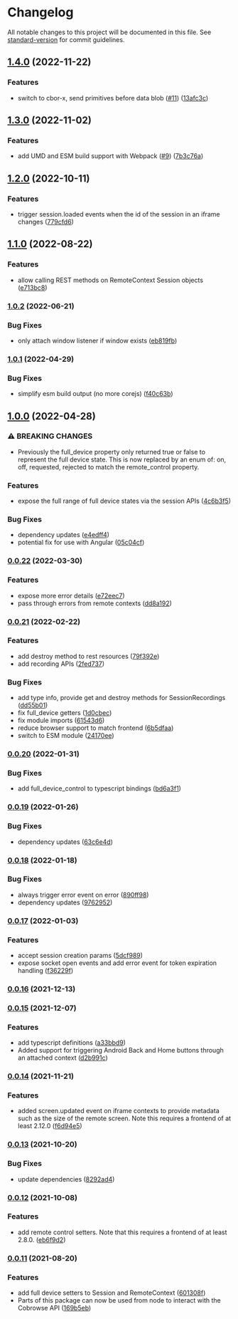 # Changelog

All notable changes to this project will be documented in this file. See [standard-version](https://github.com/conventional-changelog/standard-version) for commit guidelines.

## [1.4.0](https://github.com/cobrowseio/cobrowse-agent-sdk/compare/v1.3.0...v1.4.0) (2022-11-22)


### Features

* switch to cbor-x, send primitives before data blob ([#11](https://github.com/cobrowseio/cobrowse-agent-sdk/issues/11)) ([13afc3c](https://github.com/cobrowseio/cobrowse-agent-sdk/commit/13afc3cdf34a0ec391aa4c84ba100a26f2438f9a))

## [1.3.0](https://github.com/cobrowseio/cobrowse-agent-sdk/compare/v1.2.0...v1.3.0) (2022-11-02)


### Features

* add UMD and ESM build support with Webpack ([#9](https://github.com/cobrowseio/cobrowse-agent-sdk/issues/9)) ([7b3c76a](https://github.com/cobrowseio/cobrowse-agent-sdk/commit/7b3c76a6996be896e013194e49bf798121ba1210))

## [1.2.0](https://github.com/cobrowseio/cobrowse-agent-sdk/compare/v1.1.0...v1.2.0) (2022-10-11)


### Features

* trigger session.loaded events when the id of the session in an iframe changes ([779cfd6](https://github.com/cobrowseio/cobrowse-agent-sdk/commit/779cfd6d1b49c2c963d4d1a1522e0acfcb1cee3c))

## [1.1.0](https://github.com/cobrowseio/cobrowse-agent-sdk/compare/v1.0.2...v1.1.0) (2022-08-22)


### Features

* allow calling REST methods on RemoteContext Session objects ([e713bc8](https://github.com/cobrowseio/cobrowse-agent-sdk/commit/e713bc8ef153e820ce030522047f6cfb80ab06d1))

### [1.0.2](https://github.com/cobrowseio/cobrowse-agent-sdk/compare/v1.0.1...v1.0.2) (2022-06-21)


### Bug Fixes

* only attach window listener if window exists ([eb819fb](https://github.com/cobrowseio/cobrowse-agent-sdk/commit/eb819fb3487c1ff11c4aace76a869c1e4ae1bec3))

### [1.0.1](https://github.com/cobrowseio/cobrowse-agent-sdk/compare/v1.0.0...v1.0.1) (2022-04-29)


### Bug Fixes

* simplify esm build output (no more corejs) ([f40c63b](https://github.com/cobrowseio/cobrowse-agent-sdk/commit/f40c63b7a77cc4aa819be4178f2a44ce9c934d5f))

## [1.0.0](https://github.com/cobrowseio/cobrowse-agent-sdk/compare/v0.0.22...v1.0.0) (2022-04-28)


### ⚠ BREAKING CHANGES

* Previously the full_device property only returned true or false to represent the full device state. This is now replaced by an enum of: on, off, requested, rejected to match the remote_control property.

### Features

* expose the full range of full device states via the session APIs ([4c6b3f5](https://github.com/cobrowseio/cobrowse-agent-sdk/commit/4c6b3f5b522509a44e13a6bd80c375414cea93bb))


### Bug Fixes

* dependency updates ([e4edff4](https://github.com/cobrowseio/cobrowse-agent-sdk/commit/e4edff47109c198773e6b721d8ecc3b296e9973b))
* potential fix for use with Angular ([05c04cf](https://github.com/cobrowseio/cobrowse-agent-sdk/commit/05c04cfc0291108eacf4f2cf51ce417a87b59598))

### [0.0.22](https://github.com/cobrowseio/cobrowse-agent-sdk/compare/v0.0.21...v0.0.22) (2022-03-30)


### Features

* expose more error details ([e72eec7](https://github.com/cobrowseio/cobrowse-agent-sdk/commit/e72eec7e679c0396d6b730a55854dd018ba794c8))
* pass through errors from remote contexts ([dd8a192](https://github.com/cobrowseio/cobrowse-agent-sdk/commit/dd8a192a10a87db22326bf625916b2b536986bf8))

### [0.0.21](https://github.com/cobrowseio/cobrowse-agent-sdk/compare/v0.0.20...v0.0.21) (2022-02-22)


### Features

* add destroy method to rest resources ([79f392e](https://github.com/cobrowseio/cobrowse-agent-sdk/commit/79f392efac39071f02055de8d67392e4de22fd95))
* add recording APIs ([2fed737](https://github.com/cobrowseio/cobrowse-agent-sdk/commit/2fed73721d55bf0ef326baa7f1a203be0bdbb1c3))


### Bug Fixes

* add type info, provide get and destroy methods for SessionRecordings ([dd55b01](https://github.com/cobrowseio/cobrowse-agent-sdk/commit/dd55b016429ce28d69a980db169584b3546bf715))
* fix full_device getters ([1d0cbec](https://github.com/cobrowseio/cobrowse-agent-sdk/commit/1d0cbec7cb1ff2dab500be31920f1c5f8d16644c))
* fix module imports ([61543d6](https://github.com/cobrowseio/cobrowse-agent-sdk/commit/61543d62afaf56c90fdd51aebcfab2b7a5def134))
* reduce browser support to match frontend ([6b5dfaa](https://github.com/cobrowseio/cobrowse-agent-sdk/commit/6b5dfaa33e09d471d23c5ad68a39f7206ab50003))
* switch to ESM module ([24170ee](https://github.com/cobrowseio/cobrowse-agent-sdk/commit/24170ee363b4ff421570ed5e31e5a7e5f7890496))

### [0.0.20](https://github.com/cobrowseio/cobrowse-agent-sdk/compare/v0.0.19...v0.0.20) (2022-01-31)


### Bug Fixes

* add full_device_control to typescript bindings ([bd6a3f1](https://github.com/cobrowseio/cobrowse-agent-sdk/commit/bd6a3f1ef64d760e4802f6093d585a2d209ab060))

### [0.0.19](https://github.com/cobrowseio/cobrowse-agent-sdk/compare/v0.0.18...v0.0.19) (2022-01-26)


### Bug Fixes

* dependency updates ([63c6e4d](https://github.com/cobrowseio/cobrowse-agent-sdk/commit/63c6e4db4c4dce9962f2a5cf01b7517c03219dab))

### [0.0.18](https://github.com/cobrowseio/cobrowse-agent-sdk/compare/v0.0.17...v0.0.18) (2022-01-18)


### Bug Fixes

* always trigger error event on error ([890ff98](https://github.com/cobrowseio/cobrowse-agent-sdk/commit/890ff98424d14d327c84d61911cf319939631024))
* dependency updates ([9762952](https://github.com/cobrowseio/cobrowse-agent-sdk/commit/97629527861223216943d922519663f8661f84a0))

### [0.0.17](https://github.com/cobrowseio/cobrowse-agent-sdk/compare/v0.0.16...v0.0.17) (2022-01-03)


### Features

* accept session creation params ([5dcf989](https://github.com/cobrowseio/cobrowse-agent-sdk/commit/5dcf989e2e220e7d126d390f07d6d478c8633581))
* expose socket open events and add error event for token expiration handling ([f36229f](https://github.com/cobrowseio/cobrowse-agent-sdk/commit/f36229f4cf591fc2fc371144ae1cfc89b86d693c))

### [0.0.16](https://github.com/cobrowseio/cobrowse-agent-sdk/compare/v0.0.15...v0.0.16) (2021-12-13)

### [0.0.15](https://github.com/cobrowseio/cobrowse-agent-sdk/compare/v0.0.14...v0.0.15) (2021-12-07)


### Features

* add typescript definitions ([a33bbd9](https://github.com/cobrowseio/cobrowse-agent-sdk/commit/a33bbd987599feadd8cb356ff7abe3a5cd0b0398))
* Added support for triggering Android Back and Home buttons through an attached context ([d2b991c](https://github.com/cobrowseio/cobrowse-agent-sdk/commit/d2b991cb3987253217dce7736264306e5c565355))

### [0.0.14](https://github.com/cobrowseio/cobrowse-agent-sdk/compare/v0.0.13...v0.0.14) (2021-11-21)


### Features

* added screen.updated event on iframe contexts to provide metadata such as the size of the remote screen. Note this requires a frontend of at least 2.12.0 ([f6d94e5](https://github.com/cobrowseio/cobrowse-agent-sdk/commit/f6d94e5b0d953429e761ca12fda3e4e7dafd4391))

### [0.0.13](https://github.com/cobrowseio/cobrowse-agent-sdk/compare/v0.0.12...v0.0.13) (2021-10-20)


### Bug Fixes

* update dependencies ([8292ad4](https://github.com/cobrowseio/cobrowse-agent-sdk/commit/8292ad4ab0d5ed75552d7a1cb381a55489beeab4))

### [0.0.12](https://github.com/cobrowseio/cobrowse-agent-sdk/compare/v0.0.11...v0.0.12) (2021-10-08)


### Features

* add remote control setters. Note that this requires a frontend of at least 2.8.0. ([eb6f9d2](https://github.com/cobrowseio/cobrowse-agent-sdk/commit/eb6f9d2ce0d072e64786a2a63bca6aa3ed5d2389))

### [0.0.11](https://github.com/cobrowseio/cobrowse-agent-sdk/compare/v0.0.10...v0.0.11) (2021-08-20)


### Features

* add full device setters to Session and RemoteContext ([601308f](https://github.com/cobrowseio/cobrowse-agent-sdk/commit/601308f40fe34c21e550f9df9f5766b3dec6a58f))
* Parts of this package can now be used from node to interact with the Cobrowse API ([169b5eb](https://github.com/cobrowseio/cobrowse-agent-sdk/commit/169b5eb3968f034266e11305468636bee7fee56c))
